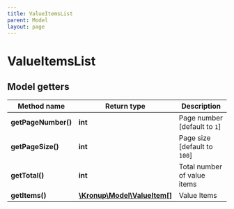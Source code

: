 ```yaml
---
title: ValueItemsList
parent: Model
layout: page
---
```


# ValueItemsList

## Model getters

Method name | Return type | Description
------------ | ------------- | -------------
**getPageNumber()** | **int** | Page number [default to `1`]
**getPageSize()** | **int** | Page size [default to `100`]
**getTotal()** | **int** | Total number of value items
**getItems()** | [**\Kronup\Model\ValueItem[]**](../ValueItem) | Value Items

